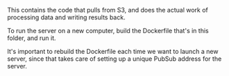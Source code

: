 This contains the code that pulls from S3, and does the actual work of processing data and writing results back.

To run the server on a new computer, build the Dockerfile that's in this folder, and run it.

It's important to rebuild the Dockerfile each time we want to launch a new server, since that takes care of setting up a unique PubSub address for the server.